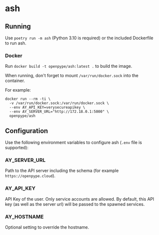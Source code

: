 ash
===

Running
-------

Use `poetry run -m ash` (Python 3.10 is required) or the included Dockerfile to run ash.


### Docker

Run `docker build -t openpype/ash:latest .` to build the image.

When running, don't forget to mount `/var/run/docker.sock` into the container.

For example:

```
docker run --rm -ti \
  -v /var/run/docker.sock:/var/run/docker.sock \
  --env AY_API_KEY=verysecureapikey \
  --env AY_SERVER_URL="http://172.18.0.1:5000" \
  openpype/ash
```


Configuration
-------------

Use the following environment variables to configure ash (`.env` file is supported):

### AY_SERVER_URL

Path to the API server including the schema (for example `https://openpype.cloud`).

### AY_API_KEY

API Key of the user. Only service accounts are allowed. By default, this API key (as well as
the server url) will be passed to the spawned services.

### AY_HOSTNAME

Optional setting to override the hostname.
